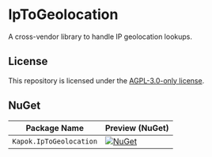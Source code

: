 # IpToGeolocation

A cross-vendor library to handle IP geolocation lookups.

## License

This repository is licensed under the [AGPL-3.0-only license](https://licenses.nuget.org/AGPL-3.0-only).

## NuGet

| Package Name                   | Preview (NuGet) |
|--------------------------------|-----------------|
| `Kapok.IpToGeolocation`         | [![NuGet](https://img.shields.io/nuget/v/Kapok.IpToGeolocation.svg)](https://packages.nuget.org/packages/Kapok.IpToGeolocation/) |
